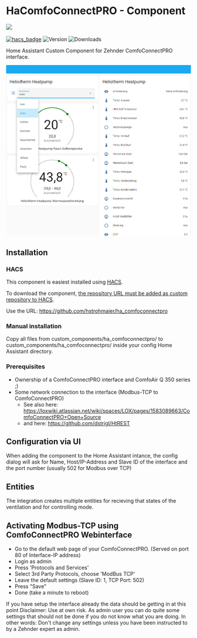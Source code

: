 # HaComfoConnectPRO - Component
<img src="https://github.com/mbuchber/ha_comfoconnectpro/blob/b3bb7d035f186dd6520c8395d5a5111821dac922/comfoconnectpro.png"  width="512">

[![hacs_badge](https://img.shields.io/badge/HACS-Default-orange.svg)](https://github.com/hacs/integration)
![Version](https://img.shields.io/github/v/release/mbuchber/ha_comfoconnectpro?style=plastic)
![Downloads](https://img.shields.io/github/downloads/mbuchber/ha_comfoconnectpro/total)

Home Assistant Custom Component for Zehnder ComfoConnectPRO interface. 

![Example screenshot of dashboard](/Screenshot.png)

## Installation

### HACS

This component is easiest installed using [HACS](https://github.com/custom-components/hacs).

To download the component, [the repository URL must be added as custom repository to HACS](https://hacs.xyz/docs/faq/custom_repositories/).

Use the URL: https://github.com/hstrohmaier/ha_comfoconnectpro

### Manual installation

Copy all files from custom_components/ha_comfoconnectpro/ to custom_components/ha_comfoconnectpro/ inside your config Home Assistant directory.

### Prerequisites
- Ownership of a ComfoConnectPRO interface and ComfoAir Q 350 series ;)
- Some network connection to the interface (Modbus-TCP to ComfoConnectPRO)
    - See also here: https://loxwiki.atlassian.net/wiki/spaces/LOX/pages/1583089663/ComfoConnectPRO+Open+Source
    - and here: https://github.com/dstrigl/HtREST    

## Configuration via UI
When adding the component to the Home Assistant intance, the config dialog will ask for Name, Host/IP-Address and Slave ID of the interface and the port number (usually 502 for Modbus over TCP)

## Entities

The integration creates multiple entities for recieving that states of the ventilation and for controlling mode.

## Activating Modbus-TCP using ComfoConnectPRO Webinterface
- Go to the default web page of your ComfoConnectPRO. (Served on port 80 of Interface-IP address)
- Login as admin
- Press 'Protocols and Services'
- Select 3rd Party Protocols, choose 'ModBus TCP'
- Leave the default settings (Slave ID: 1, TCP Port: 502)
- Press "Save"
- Done (take a minute to reboot)

If you have setup the interface already the data should be getting in at this point
Disclaimer: Use at own risk. As admin user you can do quite some settings that should not be done if you do not know what you are doing. In other words: Don't change any settings unless you have been instructed to by a Zehnder expert as admin.
